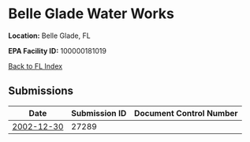 # Belle Glade Water Works

**Location:** Belle Glade, FL

**EPA Facility ID:** 100000181019

[Back to FL Index](../../index.md)

## Submissions

| Date | Submission ID | Document Control Number |
|------|--------------|-------------------------|
| [2002-12-30](submissions/27289.md) | 27289 |  |
